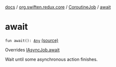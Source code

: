 [docs](../../index.md) / [org.swiften.redux.core](../index.md) / [CoroutineJob](index.md) / [await](./await.md)

# await

`fun await(): `[`Any`](https://kotlinlang.org/api/latest/jvm/stdlib/kotlin/-any/index.html) [(source)](https://github.com/protoman92/KotlinRedux/tree/master/common/common-core/src/main/kotlin/org/swiften/redux/core/AsyncJob.kt#L36)

Overrides [IAsyncJob.await](../-i-async-job/await.md)

Wait until some asynchronous action finishes.

